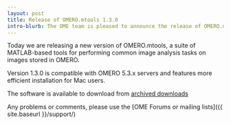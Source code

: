```yaml
---
layout: post
title: Release of OMERO.mtools 1.3.0
intro-blurb: The OME team is pleased to announce the release of OMERO.mtools 1.3.0
---
```

Today we are releasing a new version of OMERO.mtools, a suite of MATLAB-based tools for performing common image analysis tasks on images stored in OMERO.

Version 1.3.0 is compatible with OMERO 5.3.x servers and features more efficient installation for Mac users.

The software is available to download from 
[archived downloads](https://downloads.openmicroscopy.org/mtools/1.3.0/)

Any problems or comments, please use the [OME Forums or mailing lists]({{ site.baseurl }}/support/)
